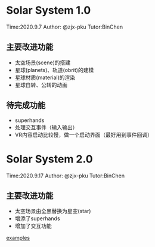 # Solar System 1.0

Time:2020.9.7  Author: @zjx-pku  Tutor:BinChen

## 主要改进功能

- 太空场景(scene)的搭建
- 星球(planets)、轨道(obrit)的建模
- 星球材质(material)的渲染
- 星球自转、公转的动画

## 待完成功能

- superhands
- 处理交互事件（输入输出）
- VR内容启动比较慢，做一个启动界面（最好用到事件回调）

# Solar System 2.0

Time:2020.9.17  Author: @zjx-pku  Tutor:BinChen

## 主要改进功能

- 太空场景由全黑替换为星空(star)
- 增添了superhands
- 增加了交互功能

[examples](https://wmurphyrd.github.io/aframe-super-hands-component/examples/#physics)